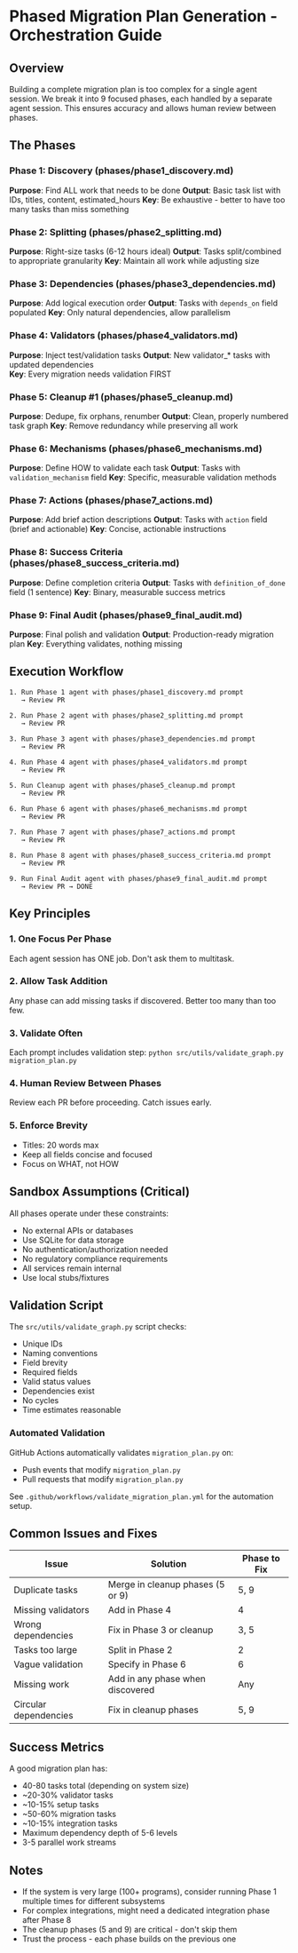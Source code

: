 # Phased Migration Plan Generation - Orchestration Guide

## Overview
Building a complete migration plan is too complex for a single agent session. We break it into 9 focused phases, each handled by a separate agent session. This ensures accuracy and allows human review between phases.

## The Phases

### Phase 1: Discovery (phases/phase1_discovery.md)
**Purpose**: Find ALL work that needs to be done
**Output**: Basic task list with IDs, titles, content, estimated_hours
**Key**: Be exhaustive - better to have too many tasks than miss something

### Phase 2: Splitting (phases/phase2_splitting.md)  
**Purpose**: Right-size tasks (6-12 hours ideal)
**Output**: Tasks split/combined to appropriate granularity
**Key**: Maintain all work while adjusting size

### Phase 3: Dependencies (phases/phase3_dependencies.md)
**Purpose**: Add logical execution order
**Output**: Tasks with `depends_on` field populated
**Key**: Only natural dependencies, allow parallelism

### Phase 4: Validators (phases/phase4_validators.md)
**Purpose**: Inject test/validation tasks
**Output**: New validator_* tasks with updated dependencies  
**Key**: Every migration needs validation FIRST

### Phase 5: Cleanup #1 (phases/phase5_cleanup.md)
**Purpose**: Dedupe, fix orphans, renumber
**Output**: Clean, properly numbered task graph
**Key**: Remove redundancy while preserving all work

### Phase 6: Mechanisms (phases/phase6_mechanisms.md)
**Purpose**: Define HOW to validate each task
**Output**: Tasks with `validation_mechanism` field
**Key**: Specific, measurable validation methods

### Phase 7: Actions (phases/phase7_actions.md)
**Purpose**: Add brief action descriptions
**Output**: Tasks with `action` field (brief and actionable)
**Key**: Concise, actionable instructions

### Phase 8: Success Criteria (phases/phase8_success_criteria.md)
**Purpose**: Define completion criteria
**Output**: Tasks with `definition_of_done` field (1 sentence)
**Key**: Binary, measurable success metrics

### Phase 9: Final Audit (phases/phase9_final_audit.md)
**Purpose**: Final polish and validation
**Output**: Production-ready migration plan
**Key**: Everything validates, nothing missing

## Execution Workflow

```
1. Run Phase 1 agent with phases/phase1_discovery.md prompt
   → Review PR
   
2. Run Phase 2 agent with phases/phase2_splitting.md prompt  
   → Review PR
   
3. Run Phase 3 agent with phases/phase3_dependencies.md prompt
   → Review PR
   
4. Run Phase 4 agent with phases/phase4_validators.md prompt
   → Review PR
   
5. Run Cleanup agent with phases/phase5_cleanup.md prompt
   → Review PR
   
6. Run Phase 6 agent with phases/phase6_mechanisms.md prompt
   → Review PR
   
7. Run Phase 7 agent with phases/phase7_actions.md prompt
   → Review PR
   
8. Run Phase 8 agent with phases/phase8_success_criteria.md prompt
   → Review PR
   
9. Run Final Audit agent with phases/phase9_final_audit.md prompt
   → Review PR → DONE
```

## Key Principles

### 1. One Focus Per Phase
Each agent session has ONE job. Don't ask them to multitask.

### 2. Allow Task Addition
Any phase can add missing tasks if discovered. Better too many than too few.

### 3. Validate Often  
Each prompt includes validation step: `python src/utils/validate_graph.py migration_plan.py`

### 4. Human Review Between Phases
Review each PR before proceeding. Catch issues early.

### 5. Enforce Brevity
- Titles: 20 words max
- Keep all fields concise and focused
- Focus on WHAT, not HOW

## Sandbox Assumptions (Critical)
All phases operate under these constraints:
- No external APIs or databases
- Use SQLite for data storage
- No authentication/authorization needed
- No regulatory compliance requirements
- All services remain internal
- Use local stubs/fixtures

## Validation Script
The `src/utils/validate_graph.py` script checks:
- Unique IDs
- Naming conventions
- Field brevity
- Required fields
- Valid status values  
- Dependencies exist
- No cycles
- Time estimates reasonable

### Automated Validation
GitHub Actions automatically validates `migration_plan.py` on:
- Push events that modify `migration_plan.py`
- Pull requests that modify `migration_plan.py`

See `.github/workflows/validate_migration_plan.yml` for the automation setup.

## Common Issues and Fixes

| Issue | Solution | Phase to Fix |
|-------|----------|--------------|
| Duplicate tasks | Merge in cleanup phases (5 or 9) | 5, 9 |
| Missing validators | Add in Phase 4 | 4 |
| Wrong dependencies | Fix in Phase 3 or cleanup | 3, 5 |
| Tasks too large | Split in Phase 2 | 2 |
| Vague validation | Specify in Phase 6 | 6 |
| Missing work | Add in any phase when discovered | Any |
| Circular dependencies | Fix in cleanup phases | 5, 9 |

## Success Metrics
A good migration plan has:
- 40-80 tasks total (depending on system size)
- ~20-30% validator tasks
- ~10-15% setup tasks
- ~50-60% migration tasks
- ~10-15% integration tasks
- Maximum dependency depth of 5-6 levels
- 3-5 parallel work streams

## Notes
- If the system is very large (100+ programs), consider running Phase 1 multiple times for different subsystems
- For complex integrations, might need a dedicated integration phase after Phase 8
- The cleanup phases (5 and 9) are critical - don't skip them
- Trust the process - each phase builds on the previous one
